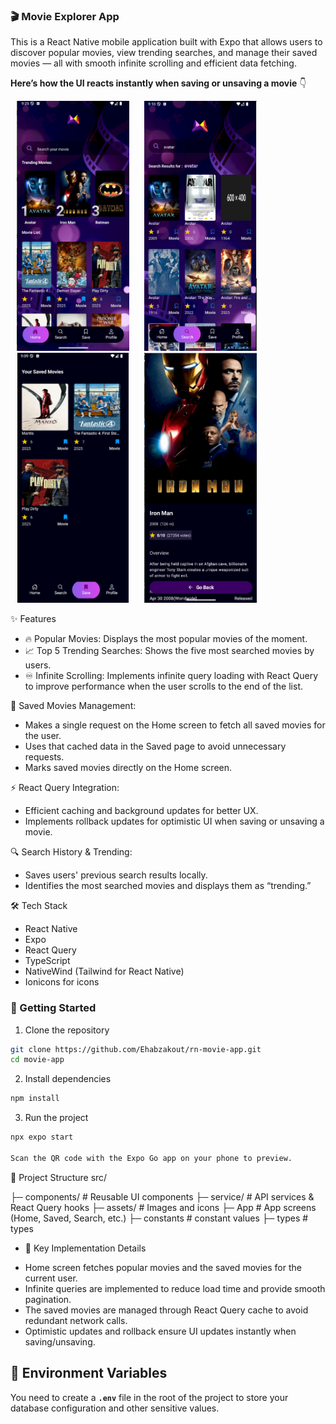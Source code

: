 ### 🎬 Movie Explorer App

This is a React Native mobile application built with Expo that allows users to discover popular movies, view trending searches, and manage their saved movies — all with smooth infinite scrolling and efficient data fetching.

**Here’s how the UI reacts instantly when saving or unsaving a movie** 👇

<img src="./assets/screens/screen-1.png"   width="200" 
  height="400" 
  style="object-fit: contain; border-radius: 8px;" >
<img src="./assets/screens/screen-2.png"   width="200" 
  height="400" 
  style="object-fit: contain; border-radius: 8px;" >
<img src="./assets/screens/screen-3.png"  width="200" 
  height="400" 
  style="object-fit: contain; border-radius: 8px;" >
<img src="./assets/screens/screen-4.png"   width="200" 
  height="400" 
  style="object-fit: contain; border-radius: 8px;" >

✨ Features

- 🔥 Popular Movies: Displays the most popular movies of the moment.
- 📈 Top 5 Trending Searches: Shows the five most searched movies by users.
- ♾️ Infinite Scrolling: Implements infinite query loading with React Query to improve performance when the user scrolls to the end of the list.

💾 Saved Movies Management:

- Makes a single request on the Home screen to fetch all saved movies for the user.
- Uses that cached data in the Saved page to avoid unnecessary requests.
- Marks saved movies directly on the Home screen.

⚡ React Query Integration:

- Efficient caching and background updates for better UX.
- Implements rollback updates for optimistic UI when saving or unsaving a movie.

🔍 Search History & Trending:

- Saves users' previous search results locally.
- Identifies the most searched movies and displays them as “trending.”

🛠️ Tech Stack

- React Native
- Expo
- React Query
- TypeScript
- NativeWind (Tailwind for React Native)
- Ionicons for icons

### 🚀 Getting Started

1. Clone the repository

```bash
git clone https://github.com/Ehabzakout/rn-movie-app.git
cd movie-app
```

2. Install dependencies

```bash
npm install
```

3. Run the project

```bash
npx expo start

Scan the QR code with the Expo Go app on your phone to preview.
```

📌 Project Structure
src/

├─ components/ # Reusable UI components
├─ service/ # API services & React Query hooks
├─ assets/ # Images and icons
├─ App # App screens (Home, Saved, Search, etc.)
├─ constants # constant values
├─ types # types

- 🧠 Key Implementation Details

* Home screen fetches popular movies and the saved movies for the current user.
* Infinite queries are implemented to reduce load time and provide smooth pagination.
* The saved movies are managed through React Query cache to avoid redundant network calls.
* Optimistic updates and rollback ensure UI updates instantly when saving/unsaving.

## 📝 Environment Variables

You need to create a **`.env`** file in the root of the project to store your database configuration and other sensitive values.

